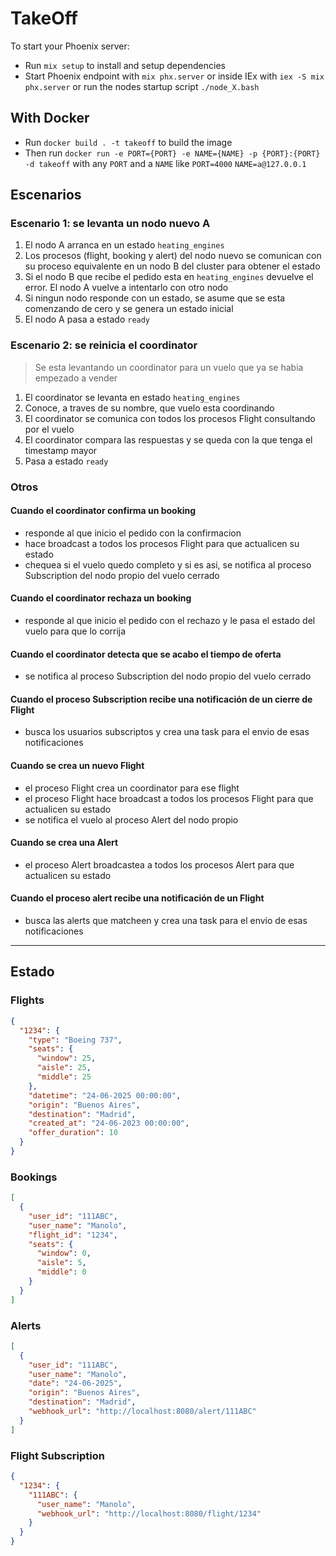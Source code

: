 # TakeOff

To start your Phoenix server:

- Run `mix setup` to install and setup dependencies
- Start Phoenix endpoint with `mix phx.server` or inside IEx with `iex -S mix phx.server` or run the nodes startup script `./node_X.bash`

## With Docker
- Run `docker build . -t takeoff` to build the image
- Then run `docker run -e PORT={PORT} -e NAME={NAME} -p {PORT}:{PORT} -d takeoff` with any `PORT` and a `NAME` like `PORT=4000` `NAME=a@127.0.0.1`

## Escenarios

### Escenario 1: se levanta un nodo nuevo A

1. El nodo A arranca en un estado `heating_engines`
2. Los procesos (flight, booking y alert) del nodo nuevo se comunican con su proceso equivalente en un nodo B del cluster para obtener el estado
3. Si el nodo B que recibe el pedido esta en `heating_engines` devuelve el error. El nodo A vuelve a intentarlo con otro nodo
4. Si ningun nodo responde con un estado, se asume que se esta comenzando de cero y se genera un estado inicial
5. El nodo A pasa a estado `ready`

### Escenario 2: se reinicia el coordinator

> Se esta levantando un coordinator para un vuelo que ya se habia empezado a vender

1. El coordinator se levanta en estado `heating_engines`
2. Conoce, a traves de su nombre, que vuelo esta coordinando
3. El coordinator se comunica con todos los procesos Flight consultando por el vuelo
4. El coordinator compara las respuestas y se queda con la que tenga el timestamp mayor
5. Pasa a estado `ready`

### Otros

#### Cuando el coordinator confirma un booking

- responde al que inicio el pedido con la confirmacion
- hace broadcast a todos los procesos Flight para que actualicen su estado
- chequea si el vuelo quedo completo y si es asi, se notifica al proceso Subscription del nodo propio del vuelo cerrado

#### Cuando el coordinator rechaza un booking

- responde al que inicio el pedido con el rechazo y le pasa el estado del vuelo para que lo corrija

#### Cuando el coordinator detecta que se acabo el tiempo de oferta

- se notifica al proceso Subscription del nodo propio del vuelo cerrado

#### Cuando el proceso Subscription recibe una notificación de un cierre de Flight

- busca los usuarios subscriptos y crea una task para el envio de esas notificaciones

#### Cuando se crea un nuevo Flight

- el proceso Flight crea un coordinator para ese flight
- el proceso Flight hace broadcast a todos los procesos Flight para que actualicen su estado
- se notifica el vuelo al proceso Alert del nodo propio

#### Cuando se crea una Alert

- el proceso Alert broadcastea a todos los procesos Alert para que actualicen su estado

#### Cuando el proceso alert recibe una notificación de un Flight

- busca las alerts que matcheen y crea una task para el envio de esas notificaciones

---

## Estado

### Flights

```json
{
  "1234": {
    "type": "Boeing 737",
    "seats": {
      "window": 25,
      "aisle": 25,
      "middle": 25
    },
    "datetime": "24-06-2025 00:00:00",
    "origin": "Buenos Aires",
    "destination": "Madrid",
    "created_at": "24-06-2023 00:00:00",
    "offer_duration": 10
  }
}
```

### Bookings

```json
[
  {
    "user_id": "111ABC",
    "user_name": "Manolo",
    "flight_id": "1234",
    "seats": {
      "window": 0,
      "aisle": 5,
      "middle": 0
    }
  }
]
```

### Alerts

```json
[
  {
    "user_id": "111ABC",
    "user_name": "Manolo",
    "date": "24-06-2025",
    "origin": "Buenos Aires",
    "destination": "Madrid",
    "webhook_url": "http://localhost:8080/alert/111ABC"
  }
]
```

### Flight Subscription

```json
{
  "1234": {
    "111ABC": {
      "user_name": "Manolo",
      "webhook_url": "http://localhost:8080/flight/1234"
    }
  }
}
```
